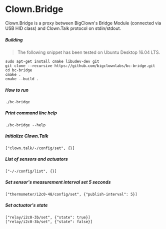 # Clown.Bridge

Clown.Bridge is a proxy between BigClown's Bridge Module
(connected via USB HID class) and Clown.Talk protocol on stdin/stdout.

##### Building

> The following snippet has been tested on Ubuntu Desktop 16.04 LTS.

    sudo apt-get install cmake libudev-dev git
    git clone --recursive https://github.com/bigclownlabs/bc-bridge.git
    cd bc-bridge
    cmake .
    cmake --build .

##### How to run

    ./bc-bridge

##### Print command line help

    ./bc-bridge --help


##### Initialize Clown.Talk

    ["clown.talk/-/config/set", {}]

##### List of sensors and actuators 

    ["-/-/config/list", {}]

##### Set sensor's measurement interval set 5 seconds

    ["thermometer/i2c0-48/config/set", {"publish-interval": 5}]
    
##### Set actuator's state
    
    ["relay/i2c0-3b/set", {"state": true}]
    ["relay/i2c0-3b/set", {"state": false}]
 
